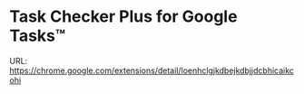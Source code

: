 # Task Checker Plus for Google Tasks™

URL: https://chrome.google.com/extensions/detail/loenhclgjkdbejkdbjjdcbhicaikcohi

